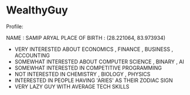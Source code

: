 # WealthyGuy

Profile: 

NAME : SAMIP ARYAL
PLACE OF BIRTH : (28.221064, 83.973934)
- VERY INTERESTED ABOUT ECONOMICS , FINANCE , BUSINESS , ACCOUNTING
- SOMEWHAT INTERESTED ABOUT COMPUTER SCIENCE , BINARY , AI
- SOMEWHAT INTERESTED IN COMPETITIVE PROGRAMMING
- NOT INTERESTED IN CHEMISTRY , BIOLOGY , PHYSICS
- INTERESTED IN PEOPLE HAVING 'ARIES' AS THEIR ZODIAC SIGN
- VERY LAZY GUY WITH AVERAGE TECH SKILLS 
